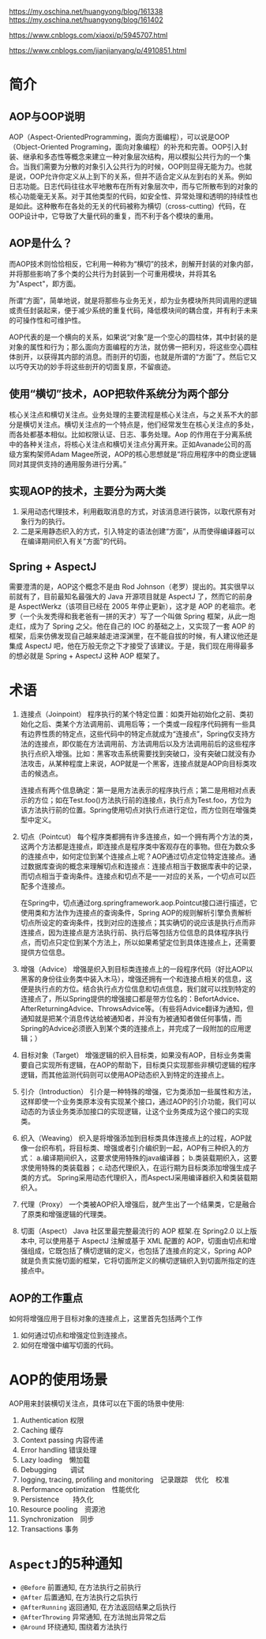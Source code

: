 https://my.oschina.net/huangyong/blog/161338
https://my.oschina.net/huangyong/blog/161402

https://www.cnblogs.com/xiaoxi/p/5945707.html

https://www.cnblogs.com/jianjianyang/p/4910851.html

# 简介

## AOP与OOP说明
AOP（Aspect-OrientedProgramming，面向方面编程），可以说是OOP（Object-Oriented Programing，面向对象编程）的补充和完善。OOP引入封装、继承和多态性等概念来建立一种对象层次结构，用以模拟公共行为的一个集合。当我们需要为分散的对象引入公共行为的时候，OOP则显得无能为力。也就是说，OOP允许你定义从上到下的关系，但并不适合定义从左到右的关系。例如日志功能。日志代码往往水平地散布在所有对象层次中，而与它所散布到的对象的核心功能毫无关系。对于其他类型的代码，如安全性、异常处理和透明的持续性也是如此。这种散布在各处的无关的代码被称为横切（cross-cutting）代码，在OOP设计中，它导致了大量代码的重复，而不利于各个模块的重用。


## AOP是什么？
而AOP技术则恰恰相反，它利用一种称为“横切”的技术，剖解开封装的对象内部，并将那些影响了多个类的公共行为封装到一个可重用模块，并将其名为"Aspect"，即方面。

所谓“方面”，简单地说，就是将那些与业务无关，却为业务模块所共同调用的逻辑或责任封装起来，便于减少系统的重复代码，降低模块间的耦合度，并有利于未来的可操作性和可维护性。

AOP代表的是一个横向的关系，如果说“对象”是一个空心的圆柱体，其中封装的是对象的属性和行为；那么面向方面编程的方法，就仿佛一把利刃，将这些空心圆柱体剖开，以获得其内部的消息。而剖开的切面，也就是所谓的“方面”了。然后它又以巧夺天功的妙手将这些剖开的切面复原，不留痕迹。

## 使用“横切”技术，AOP把软件系统分为两个部分
核心关注点和横切关注点。业务处理的主要流程是核心关注点，与之关系不大的部分是横切关注点。横切关注点的一个特点是，他们经常发生在核心关注点的多处，而各处都基本相似。比如权限认证、日志、事务处理。Aop 的作用在于分离系统中的各种关注点，将核心关注点和横切关注点分离开来。正如Avanade公司的高级方案构架师Adam Magee所说，AOP的核心思想就是“将应用程序中的商业逻辑同对其提供支持的通用服务进行分离。”

## 实现AOP的技术，主要分为两大类
1. 采用动态代理技术，利用截取消息的方式，对该消息进行装饰，以取代原有对象行为的执行。
2. 二是采用静态织入的方式，引入特定的语法创建“方面”，从而使得编译器可以在编译期间织入有关“方面”的代码。

## Spring + AspectJ 
需要澄清的是，AOP这个概念不是由 Rod Johnson（老罗）提出的。其实很早以前就有了，目前最知名最强大的 Java 开源项目就是 AspectJ 了，然而它的前身是 AspectWerkz（该项目已经在 2005 年停止更新），这才是 AOP 的老祖宗。老罗（一个头发秃得和我老爸有一拼的天才）写了一个叫做 Spring 框架，从此一炮走红，成为了 Spring 之父。他在自己的 IOC 的基础之上，又实现了一套 AOP 的框架，后来仿佛发现自己越来越走进深渊里，在不能自拔的时候，有人建议他还是集成 AspectJ 吧，他在万般无奈之下才接受了该建议。于是，我们现在用得最多的想必就是 Spring + AspectJ 这种 AOP 框架了。


# 术语
1. 连接点（Joinpoint）
      程序执行的某个特定位置：如类开始初始化之前、类初始化之后、类某个方法调用前、调用后等；一个类或一段程序代码拥有一些具有边界性质的特定点，这些代码中的特定点就成为“连接点”，Spring仅支持方法的连接点，即仅能在方法调用前、方法调用后以及方法调用前后的这些程序执行点织入增强。比如：黑客攻击系统需要找到突破口，没有突破口就没有办法攻击，从某种程度上来说，AOP就是一个黑客，连接点就是AOP向目标类攻击的候选点。

      连接点有两个信息确定：第一是用方法表示的程序执行点；第二是用相对点表示的方位；如在Test.foo()方法执行前的连接点，执行点为Test.foo，方位为该方法执行前的位置。Spring使用切点对执行点进行定位，而方位则在增强类型中定义。

2. 切点（Pointcut）
      每个程序类都拥有许多连接点，如一个拥有两个方法的类，这两个方法都是连接点，即连接点是程序类中客观存在的事物。但在为数众多的连接点中，如何定位到某个连接点上呢？AOP通过切点定位特定连接点。通过数据库查询的概念来理解切点和连接点：连接点相当于数据库表中的记录，而切点相当于查询条件。连接点和切点不是一一对应的关系，一个切点可以匹配多个连接点。

      在Spring中，切点通过org.springframework.aop.Pointcut接口进行描述，它使用类和方法作为连接点的查询条件，Spring AOP的规则解析引擎负责解析切点所设定的查询条件，找到对应的连接点；其实确切的说应该是执行点而非连接点，因为连接点是方法执行前、执行后等包括方位信息的具体程序执行点，而切点只定位到某个方法上，所以如果希望定位到具体连接点上，还需要提供方位信息。

3. 增强（Advice）
     增强是织入到目标类连接点上的一段程序代码（好比AOP以黑客的身份往业务类中装入木马），增强还拥有一个和连接点相关的信息，这便是执行点的方位。结合执行点方位信息和切点信息，我们就可以找到特定的连接点了，所以Spring提供的增强接口都是带方位名的：BefortAdvice、AfterReturningAdvice、ThrowsAdvice等。（有些将Advice翻译为通知，但通知就是把某个消息传达给被通知者，并没有为被通知者做任何事情，而Spring的Advice必须嵌入到某个类的连接点上，并完成了一段附加的应用逻辑；）

4. 目标对象（Target）
     增强逻辑的织入目标类，如果没有AOP，目标业务类需要自己实现所有逻辑，在AOP的帮助下，目标类只实现那些非横切逻辑的程序逻辑，而其他监测代码则可以使用AOP动态织入到特定的连接点上。

5. 引介（Introduction）
     引介是一种特殊的增强，它为类添加一些属性和方法，这样即使一个业务类原本没有实现某个接口，通过AOP的引介功能，我们可以动态的为该业务类添加接口的实现逻辑，让这个业务类成为这个接口的实现类。

6. 织入（Weaving）
织入是将增强添加到目标类具体连接点上的过程，AOP就像一台织布机，将目标类、增强或者引介编织到一起，AOP有三种织入的方式：
a.编译期间织入，这要求使用特殊的java编译器；
b.类装载期织入，这要求使用特殊的类装载器；
c.动态代理织入，在运行期为目标类添加增强生成子类的方式。
Spring采用动态代理织入，而AspectJ采用编译器织入和类装载期织入。

7. 代理（Proxy）
一个类被AOP织入增强后，就产生出了一个结果类，它是融合了原类和增强逻辑的代理类。

8. 切面（Aspect）
Java 社区里最完整最流行的 AOP 框架.在 Spring2.0 以上版本中, 可以使用基于 AspectJ 注解或基于 XML 配置的 AOP，切面由切点和增强组成，它既包括了横切逻辑的定义，也包括了连接点的定义，Spring AOP就是负责实施切面的框架，它将切面所定义的横切逻辑织入到切面所指定的连接点中。

## AOP的工作重点
如何将增强应用于目标对象的连接点上，这里首先包括两个工作
1. 如何通过切点和增强定位到连接点。
2. 如何在增强中编写切面的代码。

# AOP的使用场景
AOP用来封装横切关注点，具体可以在下面的场景中使用:
1. Authentication 权限
1. Caching 缓存
1. Context passing 内容传递
1. Error handling 错误处理
1. Lazy loading　懒加载
1. Debugging　　调试
1. logging, tracing, profiling and monitoring　记录跟踪　优化　校准
1. Performance optimization　性能优化
1. Persistence　　持久化
1. Resource pooling　资源池
1. Synchronization　同步
1. Transactions 事务

# `AspectJ`的5种通知
+ `@Before` 前置通知, 在方法执行之前执行
+ `@After` 后置通知, 在方法执行之后执行 
+ `@AfterRunning` 返回通知, 在方法返回结果之后执行
+ `@AfterThrowing` 异常通知, 在方法抛出异常之后
+ `@Around` 环绕通知, 围绕着方法执行
